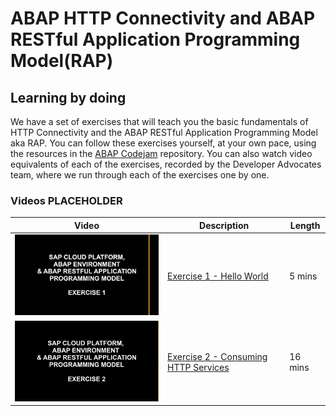 # ABAP HTTP Connectivity and ABAP RESTful Application Programming Model(RAP)

## Learning by doing

We have a set of exercises that will teach you the basic fundamentals of HTTP Connectivity and the ABAP RESTful Application Programming Model aka RAP. You can follow these exercises yourself, at your own pace, using the resources in the [ABAP Codejam](https://github.com/SAP-samples/abap-exercises-codejam) repository. You can also watch video equivalents of each of the exercises, recorded by the Developer Advocates team, where we run through each of the exercises one by one.

### Videos   PLACEHOLDER

| Video | Description | Length |
| - | - | - |
| [![Exercise 1](thumbnail-01.jpg)](https://youtu.be/-ZxpAt8QgfM) | [Exercise 1 - Hello World](https://github.com/SAP-samples/abap-exercises-codejam/tree/master/exercises/ex1) | 5 mins |
| [![Exercise 2](thumbnail-02.jpg)](https://youtu.be/DyjM-VoRLjw)  | [Exercise 2 - Consuming HTTP Services](https://github.com/SAP-samples/abap-exercises-codejam/tree/master/exercises/ex2) | 16 mins |
